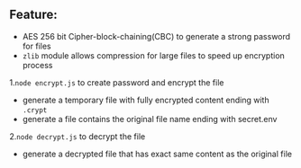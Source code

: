 ## Feature: 
* AES 256 bit Cipher-block-chaining(CBC) to generate a strong password for files
* `zlib` module allows compression for large files to speed up encryption process


1.`node encrypt.js` to create password and encrypt the file
  - generate a temporary file with fully encrypted content ending with `.crypt`
  - generate a file contains the original file name ending with secret.env
  
2.`node decrypt.js` to decrypt the file
  - generate a decrypted file that has exact same content as the original file


